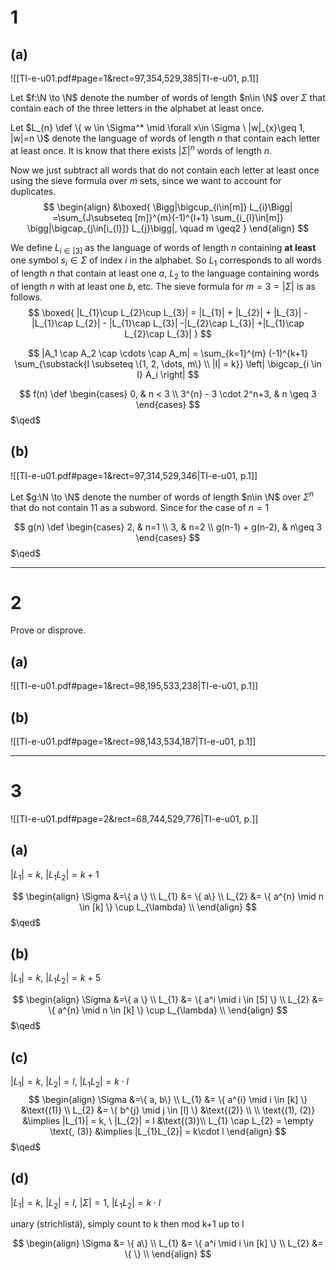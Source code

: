 # 1
## (a)
![[TI-e-u01.pdf#page=1&rect=97,354,529,385|TI-e-u01, p.1]]

Let $f:\N \to \N$ denote the number of words of length $n\in \N$ over $\Sigma$ that contain each of the three letters in the alphabet at least once.

Let $L_{n} \def \{ w \in \Sigma^* \mid \forall x\in \Sigma \ |w|_{x}\geq 1, |w|=n \}$ denote the language of words of length $n$ that contain each letter at least once. It is know that there exists  $|\Sigma|^n$ words of length $n$. 

Now we just subtract all words that do not contain each letter at least once using the sieve formula over $m$ sets, since we want to account for duplicates.
$$
\begin{align}
&\boxed{
\Bigg|\bigcup_{i\in[m]} L_{i}\Bigg| =\sum_{J\subseteq [m]}^{m}(-1)^{l+1} \sum_{i_{l}\in[m]} \bigg|\bigcap_{j\in[i_{l}]} L_{j}\bigg|, \quad m \geq2
}
\end{align}
$$

We define $L_{i\in[3]}$ as the language of words of length $n$ containing **at least** one symbol $s_{i}\in \Sigma$ of index $i$ in the alphabet. So $L_1$ corresponds to all words of length $n$ that contain at least one $a$, $L_2$ to the language containing words of length $n$ with at least one $b$, etc. The sieve formula for $m=3=|\Sigma|$  is as follows.
$$
\boxed{
|L_{1}\cup L_{2}\cup L_{3}| = |L_{1}| + |L_{2}| + |L_{3}| - |L_{1}\cap L_{2}| - |L_{1}\cap L_{3}| -|L_{2}\cap L_{3}| +|L_{1}\cap L_{2}\cap L_{3}|
}
$$


$$
|A_1 \cap A_2 \cap \cdots \cap A_m| = \sum_{k=1}^{m} (-1)^{k+1} \sum_{\substack{I \subseteq \{1, 2, \dots, m\} \\ |I| = k}} \left| \bigcap_{i \in I} A_i \right|
$$




$$
f(n) \def \begin{cases}
0, & n < 3 \\
3^{n} - 3 \cdot 2^n+3, & n \geq 3
\end{cases}
$$
$\qed$


## (b)
![[TI-e-u01.pdf#page=1&rect=97,314,529,346|TI-e-u01, p.1]]

Let $g:\N \to \N$ denote the number of words of length $n\in \N$ over $\Sigma^n$ that do not contain $11$ as a subword. Since for the case of $n=1$

$$
g(n) \def \begin{cases}
2, & n=1 \\
3, & n=2 \\
g(n-1) + g(n-2), & n\geq 3
\end{cases}
$$
$\qed$

___

# 2
Prove or disprove.
## (a)
![[TI-e-u01.pdf#page=1&rect=98,195,533,238|TI-e-u01, p.1]]


## (b)
![[TI-e-u01.pdf#page=1&rect=98,143,534,187|TI-e-u01, p.1]]


___

# 3
![[TI-e-u01.pdf#page=2&rect=68,744,529,776|TI-e-u01, p.]]

## (a)
$|L_{1}|=k,\ |L_{1}L_{2}|=k+1$

$$
\begin{align}
\Sigma &=\{ a \}  \\
L_{1} &= \{ a\} \\
L_{2} &= \{  a^{n} \mid n \in [k] \} \cup L_{\lambda} \\
\end{align}
$$
$\qed$


## (b)
$|L_{1}|=k,\ |L_{1}L_{2}|=k+5$

$$
\begin{align}
\Sigma &=\{ a \}  \\
L_{1} &= \{ a^i \mid i \in [5] \} \\
L_{2} &= \{  a^{n} \mid n \in [k] \} \cup L_{\lambda} \\
\end{align}
$$
$\qed$


## (c)
$|L_{1}|=k,\ |L_{2}|=l,\ |L_{1}L_{2}|=k\cdot l$
$$
\begin{align}
\Sigma &=\{ a, b\}  \\
L_{1} &= \{ a^{i} \mid i \in [k] \} &\text{(1)} \\
L_{2} &= \{  b^{j} \mid j \in [l] \} &\text{(2)} \\
 \\
\text{(1), (2)} &\implies |L_{1}| = k, \ |L_{2}| = l  &\text{(3)}\\
L_{1} \cap L_{2} = \empty \text{, (3)} &\implies |L_{1}L_{2}| = k\cdot l 
\end{align}
$$
$\qed$


## (d)
$|L_{1}|=k,\ |L_{2}|=l,\ |\Sigma|=1,\ |L_{1}L_{2}|=k\cdot l$

unary (strichlistä), simply count to k then mod k+1 up to l 

$$
\begin{align}
\Sigma &= \{ a\} \\
L_{1} &= \{ a^i \mid i \in [k] \} \\
L_{2} &= \{ \} \\
\end{align}
$$





